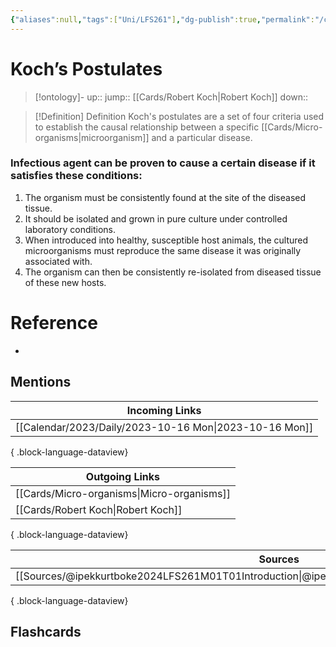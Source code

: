 ```yaml
---
{"aliases":null,"tags":["Uni/LFS261"],"dg-publish":true,"permalink":"/cards/koch-s-postulates/","dgPassFrontmatter":true}
---
```


# Koch’s Postulates

> [!ontology]-
> up:: 
> jump:: [[Cards/Robert Koch\|Robert Koch]]
> down:: 

> [!Definition] Definition
> Koch's postulates are a set of four criteria used to establish the causal relationship between a specific [[Cards/Micro-organisms\|microorganism]] and a particular disease.

### Infectious agent can be proven to cause a certain disease if it satisfies these conditions: 

1. The organism must be consistently found at the site of the diseased tissue.
2. It should be isolated and grown in pure culture under controlled laboratory conditions.
3. When introduced into healthy, susceptible host animals, the cultured microorganisms must reproduce the same disease it was originally associated with.
4. The organism can then be consistently re-isolated from diseased tissue of these new hosts. 

# Reference
- 

## Mentions
| Incoming Links                                            |
| --------------------------------------------------------- |
| [[Calendar/2023/Daily/2023-10-16 Mon\|2023-10-16 Mon]] |

{ .block-language-dataview}

| Outgoing Links                                |
| --------------------------------------------- |
| [[Cards/Micro-organisms\|Micro-organisms]] |
| [[Cards/Robert Koch\|Robert Koch]]         |

{ .block-language-dataview}

| Sources                                                                                             |
| --------------------------------------------------------------------------------------------------- |
| [[Sources/@ipekkurtboke2024LFS261M01T01Introduction\|@ipekkurtboke2024LFS261M01T01Introduction]] |

{ .block-language-dataview}

## Flashcards 


